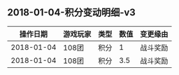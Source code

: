 ## 2018-01-04-积分变动明细-v3

操作日期|游戏玩家|类型|数值|变更缘由
---|---|---|---|---
2018-01-04|108团|积分|1|战斗奖励
2018-01-04|108团|积分|3.5|战斗奖励

